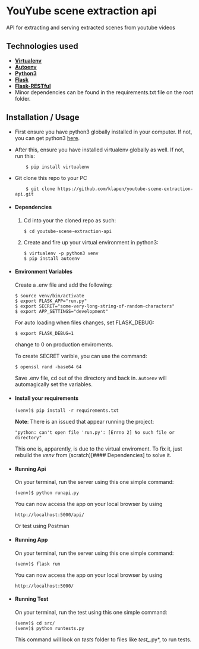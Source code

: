 # YouYube scene extraction api

API for extracting and serving extracted scenes from youtube videos

## Technologies used
* **[Virtualenv](https://virtualenv.pypa.io/en/stable/)**
* **[Autoenv](https://github.com/kennethreitz/autoenv)**
* **[Python3](https://www.python.org/downloads/)**
* **[Flask](flask.pocoo.org/)**
* **[Flask-RESTful](https://flask-restful.readthedocs.io/en/latest/index.html)**
* Minor dependencies can be found in the requirements.txt file on the root folder.


## Installation / Usage
* First ensure you have python3 globally installed in your computer. If not, you can get python3 [here](https://www.python.org).
* After this, ensure you have installed virtualenv globally as well. If not, run this:
    ```
        $ pip install virtualenv
    ```
* Git clone this repo to your PC
    ```
        $ git clone https://github.com/klapen/youtube-scene-extraction-api.git
    ```

* #### Dependencies
    1. Cd into your the cloned repo as such:
        ```
        $ cd youtube-scene-extraction-api
        ```

    2. Create and fire up your virtual environment in python3:
        ```
        $ virtualenv -p python3 venv
        $ pip install autoenv
        ```

* #### Environment Variables
    Create a .env file and add the following:
    ```
    $ source venv/bin/activate
    $ export FLASK_APP="run.py"
    $ export SECRET="some-very-long-string-of-random-characters"	
    $ export APP_SETTINGS="development"
    ```

    For auto loading when files changes, set FLASK_DEBUG:
    ```
    $ export FLASK_DEBUG=1
    ```
    change to 0 on production enviroments.

    To create SECRET varible, you can use the command:
    ```
    $ openssl rand -base64 64
    ```

    Save .env file, cd out of the directory and back in. `Autoenv` will automagically set the variables.

* #### Install your requirements
    ```
    (venv)$ pip install -r requirements.txt
    ```
    
    **Note**: There is an issued that appear running the project:
    ```
    "python: can't open file 'run.py': [Errno 2] No such file or directory"
    ```
    This one is, apparently, is due to the virtual enviroment. To fix it, just
    rebuild the *venv* from (scratch)[#### Dependencies] to solve it.
    
* #### Running Api
    On your terminal, run the server using this one simple command:
    ```
    (venv)$ python runapi.py
    ```
    You can now access the app on your local browser by using
    ```
    http://localhost:5000/api/
    ```
    Or test using Postman
    
* #### Running App
    On your terminal, run the server using this one simple command:
    ```
    (venv)$ flask run
    ```
    You can now access the app on your local browser by using
    ```
    http://localhost:5000/
    ```

* #### Running Test
    On your terminal, run the test using this one simple command:
    ```
    (venv)$ cd src/
    (venv)$ python runtests.py
    ```
    This command will look on *tests* folder to files like *test_*.py*, to run tests.
